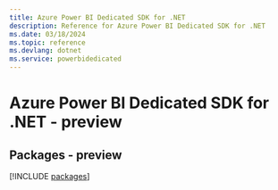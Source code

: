 ```yaml
---
title: Azure Power BI Dedicated SDK for .NET
description: Reference for Azure Power BI Dedicated SDK for .NET
ms.date: 03/18/2024
ms.topic: reference
ms.devlang: dotnet
ms.service: powerbidedicated
---
```

# Azure Power BI Dedicated SDK for .NET - preview
## Packages - preview
[!INCLUDE [packages](power-bi-dedicated-index.md)]